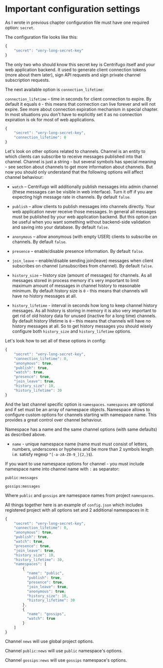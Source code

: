 # Important configuration settings

As I wrote in previous chapter configuration file must have one required option: `secret`.

The configuration file looks like this:

```javascript
{
    "secret": "very-long-secret-key"
}
```

The only two who should know this secret key is Centrifugo itself and your web application
backend. It used to generate client connection tokens (more about them later), sign API
requests and sign private channel subscription requests.

The next available option is `connection_lifetime`:

`connection_lifetime` – time in seconds for client connection to expire. By default it
equals `0` - this means that connection can live forever and will not expire.
See more about connection expiration mechanism in special chapter. In most situations
you don't have to explicitly set it as no connection expiration is ok for most of
web applications.

```javascript
{
    "secret": "very-long-secret-key",
    "connection_lifetime": 0
}
```

Let's look on other options related to channels. Channel is an entity to which clients can subscribe
to receive messages published into that channel. Channel is just a string - but several symbols has
special meaning - see section about channels to get more information about channels. But now you should
only understand that the following options will affect channel behaviour:

* `watch` – Centrifugo will additionally publish messages into admin channel (these
    messages can be visible in web interface). Turn it off if you are expecting high
    message rate in channels. By default `false`.

* `publish` – allow clients to publish messages into channels directly. Your web application never
    receive those messages. In general all messages must be published by your web application backend.
    But this option can be useful when you want something without backend-side validation and saving
    into your database. By default `false`.

* `anonymous` – allow anonymous (with empty USER) clients to subscribe on channels. By default `false`.

* `presence` – enable/disable presence information. By default `false`.

* `join_leave` – enable/disable sending join(leave) messages when client subscribes on
    channel (unsubscribes from channel). By default `false`.

* `history_size` – history size (amount of messages) for channels. As all messages stored in process
    memory it's very important to limit maximum amount of messages in channel history to reasonable
    minimum. By default history size is `0` - this means that channels will have no history messages
    at all.

* `history_lifetime` - interval in seconds how long to keep channel history messages. As all
    history is storing in memory it is also very important to get rid of old history data
    for unused (inactive for a long time) channels. By default history lifetime is `0` – this
    means that channels will have no history messages at all. So to get history messages you
    should wisely configure both `history_size` and `history_lifetime` options.

Let's look how to set all of these options in config:

```javascript
{
    "secret": "very-long-secret-key",
    "connection_lifetime": 0,
    "anonymous": true,
    "publish": true,
    "watch": true,
    "presence": true,
    "join_leave": true,
    "history_size": 10,
    "history_lifetime": 30
}
```

And the last channel specific option is `namespaces`. `namespaces` are optional and if set must
be an array of namespace objects. Namespace allows to configure custom options for channels starting with
namespace name. This provides a great control over channel behaviour.

Namespace has a name and the same channel options (with same defaults) as described above.

* `name` - unique namespace name (name must must consist of letters, numbers, underscores
    or hyphens and be more than 2 symbols length i.e. satisfy regexp `^[-a-zA-Z0-9_]{2,}$`).

If you want to use namespace options for channel - you must include namespace name into
channel name with `:` as separator:

`public:messages`

`gossips:messages`

Where `public` and `gossips` are namespace names from project `namespaces`.

All things together here is an example of `config.json` which includes registered
project with all options set and 2 additional namespaces in it:

```javascript
{
    "secret": "very-long-secret-key",
    "connection_lifetime": 0,
    "anonymous": true,
    "publish": true,
    "watch": true,
    "presence": true,
    "join_leave": true,
    "history_size": 10,
    "history_lifetime": 30,
    "namespaces": [
        {
          "name": "public",
          "publish": true,
          "presence": true,
          "join_leave": true,
          "anonymous": true,
          "history_size": 10,
          "history_lifetime": 30
        },
        {
          "name": "gossips",
          "watch": true
        }
    ]
}
```

Channel `news` will use global project options.

Channel `public:news` will use `public` namespace's options.

Channel `gossips:news` will use `gossips` namespace's options.
